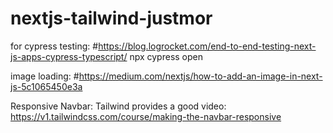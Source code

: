 # nextjs-tailwind-justmor

for cypress testing: 
#https://blog.logrocket.com/end-to-end-testing-next-js-apps-cypress-typescript/
npx cypress open

image loading:
#https://medium.com/nextjs/how-to-add-an-image-in-next-js-5c1065450e3a

Responsive Navbar: Tailwind provides a good video:
https://v1.tailwindcss.com/course/making-the-navbar-responsive